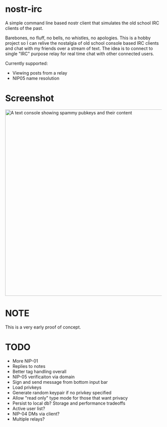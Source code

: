 # nostr-irc
A simple command line based nostr client that simulates the old school IRC clients of the past. 

Barebones, no fluff, no bells, no whistles, no apologies. This is a hobby project so I can relive the nostalgia of old school console based IRC clients and chat with my friends over a stream of text. The idea is to connect to single "IRC" purpose relay for real time chat with other connected users. 

Currently supported:
- Viewing posts from a relay
- NIP05 name resolution 

# Screenshot
<img src="https://github.com/ronaldstoner/nostr-irc/blob/main/images/poc.png?raw=true" alt="A text console showing spammy pubkeys and their content" width="600">

# NOTE
This is a very early proof of concept.

# TODO
- More NIP-01
- Replies to notes
- Better tag handling overall
- NIP-05 verificaiton via domain
- Sign and send message from bottom input bar
- Load privkeys
- Generate random keypair if no privkey specified
- Allow "read only" type mode for those that want privacy
- Persist to local db? Storage and performance tradeoffs
- Active user list?
- NIP-04 DMs via client?
- Multiple relays?